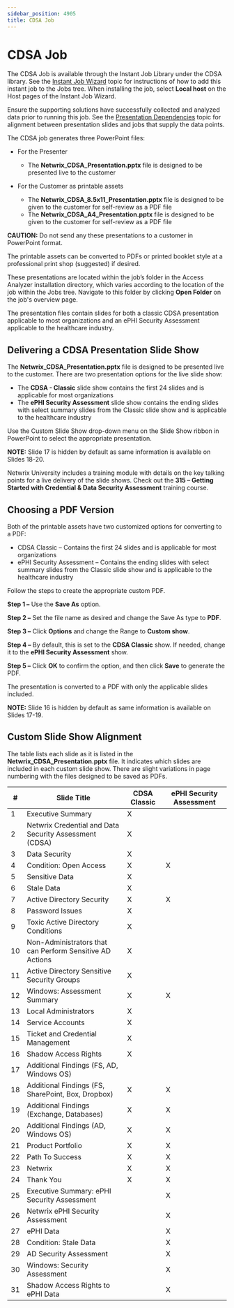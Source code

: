 ```yaml
---
sidebar_position: 4905
title: CDSA Job
---
```


# CDSA Job

The CDSA Job is available through the Instant Job Library under the CDSA library. See the [Instant Job Wizard](../Admin/Jobs/InstantJobs/Overview "Instant Job Wizard") topic for instructions of how to add this instant job to the Jobs tree. When installing the job, select **Local host** on the Host pages of the Instant Job Wizard.

Ensure the supporting solutions have successfully collected and analyzed data prior to running this job. See the [Presentation Dependencies](Presentation "Presentation Dependencies") topic for alignment between presentation slides and jobs that supply the data points.

The CDSA job generates three PowerPoint files:

* For the Presenter

  * The **Netwrix\_CDSA\_Presentation.pptx** file is designed to be presented live to the customer
* For the Customer as printable assets

  * The **Netwrix\_CDSA\_8.5x11\_Presentation.pptx** file is designed to be given to the customer for self-review as a PDF file
  * The **Netwrix\_CDSA\_A4\_Presentation.pptx** file is designed to be given to the customer for self-review as a PDF file

**CAUTION:** Do not send any these presentations to a customer in PowerPoint format.

The printable assets can be converted to PDFs or printed booklet style at a professional print shop (suggested) if desired.

These presentations are located within the job’s folder in the Access Analyzer installation directory, which varies according to the location of the job within the Jobs tree. Navigate to this folder by clicking **Open Folder** on the job's overview page.

The presentation files contain slides for both a classic CDSA presentation applicable to most organizations and an ePHI Security Assessment applicable to the healthcare industry.

## Delivering a CDSA Presentation Slide Show

The **Netwrix\_CDSA\_Presentation.pptx** file is designed to be presented live to the customer. There are two presentation options for the live slide show:

* The **CDSA - Classic** slide show contains the first 24 slides and is applicable for most organizations
* The **ePHI Security Assessment** slide show contains the ending slides with select summary slides from the Classic slide show and is applicable to the healthcare industry

Use the Custom Slide Show drop-down menu on the Slide Show ribbon in PowerPoint to select the appropriate presentation.

**NOTE:** Slide 17 is hidden by default as same information is available on Slides 18-20.

Netwrix University includes a training module with details on the key talking points for a live delivery of the slide shows. Check out the **315 – Getting Started with Credential & Data Security Assessment** training course.

## Choosing a PDF Version

Both of the printable assets have two customized options for converting to a PDF:

* CDSA Classic – Contains the first 24 slides and is applicable for most organizations
* ePHI Security Assessment – Contains the ending slides with select summary slides from the Classic slide show and is applicable to the healthcare industry

Follow the steps to create the appropriate custom PDF.

**Step 1 –** Use the **Save As** option.

**Step 2 –** Set the file name as desired and change the Save As type to **PDF**.

**Step 3 –** Click **Options** and change the Range to **Custom show**.

**Step 4 –** By default, this is set to the **CDSA Classic** show. If needed, change it to the **ePHI Security Assessment** show.

**Step 5 –** Click **OK** to confirm the option, and then click **Save** to generate the PDF.

The presentation is converted to a PDF with only the applicable slides included.

**NOTE:** Slide 16 is hidden by default as same information is available on Slides 17-19.

## Custom Slide Show Alignment

The table lists each slide as it is listed in the **Netwrix\_CDSA\_Presentation.pptx** file. It indicates which slides are included in each custom slide show. There are slight variations in page numbering with the files designed to be saved as PDFs.

| # | Slide Title | CDSA Classic | ePHI Security Assessment |
| --- | --- | --- | --- |
| 1 | Executive Summary | X |  |
| 2 | Netwrix Credential and Data Security Assessment (CDSA) | X |  |
| 3 | Data Security | X |  |
| 4 | Condition: Open Access | X | X |
| 5 | Sensitive Data | X |  |
| 6 | Stale Data | X |  |
| 7 | Active Directory Security | X | X |
| 8 | Password Issues | X |  |
| 9 | Toxic Active Directory Conditions | X |  |
| 10 | Non-Administrators that can Perform Sensitive AD Actions | X |  |
| 11 | Active Directory Sensitive Security Groups | X |  |
| 12 | Windows: Assessment Summary | X | X |
| 13 | Local Administrators | X |  |
| 14 | Service Accounts | X |  |
| 15 | Ticket and Credential Management | X |  |
| 16 | Shadow Access Rights | X |  |
| 17 | Additional Findings (FS, AD, Windows OS) |  |  |
| 18 | Additional Findings (FS, SharePoint, Box, Dropbox) | X | X |
| 19 | Additional Findings (Exchange, Databases) | X | X |
| 20 | Additional Findings (AD, Windows OS) | X | X |
| 21 | Product Portfolio | X | X |
| 22 | Path To Success | X | X |
| 23 | Netwrix | X | X |
| 24 | Thank You | X | X |
| 25 | Executive Summary: ePHI Security Assessment |  | X |
| 26 | Netwrix ePHI Security Assessment |  | X |
| 27 | ePHI Data |  | X |
| 28 | Condition: Stale Data |  | X |
| 29 | AD Security Assessment |  | X |
| 30 | Windows: Security Assessment |  | X |
| 31 | Shadow Access Rights to ePHI Data |  | X |